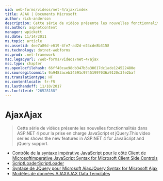 ```yaml
---
uid: web-forms/videos/net-4/ajax/index
title: AJAX | Documents Microsoft
author: rick-anderson
description: Cette série de vidéos présente les nouvelles fonctionnalités dans ASP.NET 4 pour la prise en charge JavaScript et jQuery.
ms.author: aspnetcontent
manager: wpickett
ms.date: 11/14/2011
ms.topic: article
ms.assetid: 4ee7a86d-e619-4fe7-ad2d-e24cde8b3158
ms.technology: dotnet-webforms
ms.prod: .net-framework
msc.legacyurl: /web-forms/videos/net-4/ajax
msc.type: chapter
ms.openlocfilehash: 66ff40cae98db347b3a30617dc1ade124522480e
ms.sourcegitcommit: 9a9483aceb34591c97451997036a9120c3fe2baf
ms.translationtype: HT
ms.contentlocale: fr-FR
ms.lasthandoff: 11/10/2017
ms.locfileid: "26528188"
---
```

<a name="ajax"></a><span data-ttu-id="dfa46-103">Ajax</span><span class="sxs-lookup"><span data-stu-id="dfa46-103">Ajax</span></span>
====================
> <span data-ttu-id="dfa46-104">Cette série de vidéos présente les nouvelles fonctionnalités dans ASP.NET 4 pour la prise en charge JavaScript et jQuery.</span><span class="sxs-lookup"><span data-stu-id="dfa46-104">This video series shows the new features in ASP.NET 4 for JavaScript and jQuery support.</span></span>


- [<span data-ttu-id="dfa46-105">Contrôle de la syntaxe impérative JavaScript pour le côté Client de Microsoft</span><span class="sxs-lookup"><span data-stu-id="dfa46-105">Imperative JavaScript Syntax for Microsoft Client Side Controls</span></span>](aspnet-4-quick-hit-imperative-javascript-syntax-for-microsoft-client-side-controls.md)
- [<span data-ttu-id="dfa46-106">ScriptLoader</span><span class="sxs-lookup"><span data-stu-id="dfa46-106">ScriptLoader</span></span>](aspnet-4-quick-hit-the-scriptloader.md)
- [<span data-ttu-id="dfa46-107">Syntaxe de JQuery pour Microsoft Ajax</span><span class="sxs-lookup"><span data-stu-id="dfa46-107">JQuery Syntax for Microsoft Ajax</span></span>](aspnet-4-quick-hit-jquery-syntax-for-microsoft-ajax.md)
- [<span data-ttu-id="dfa46-108">Modèles de données AJAX</span><span class="sxs-lookup"><span data-stu-id="dfa46-108">AJAX Data Templates</span></span>](aspnet-4-quick-hit-ajax-data-templates.md)
